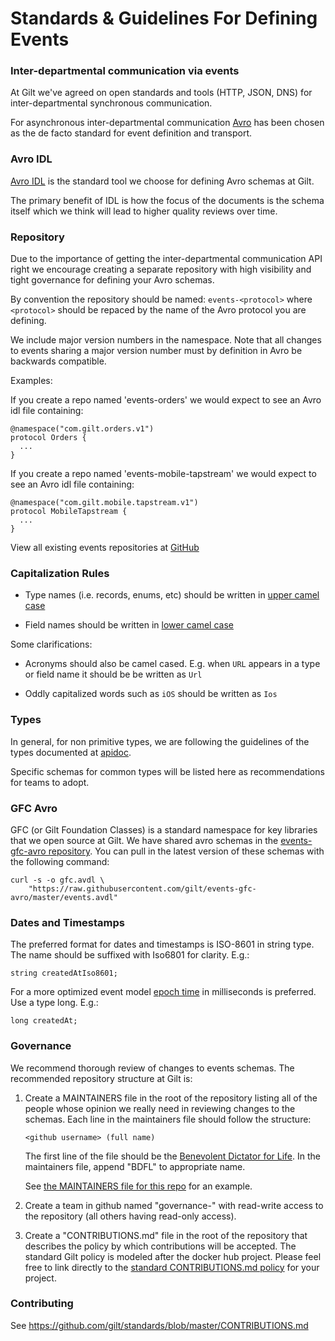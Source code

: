Standards & Guidelines For Defining Events
==========================================

### Inter-departmental communication via events

At Gilt we've agreed on open standards and tools (HTTP, JSON, DNS) for
inter-departmental synchronous communication.

For asynchronous inter-departmental communication
[Avro](http://avro.apache.org/docs/current/) has been chosen as the de facto
standard for event definition and transport.


### Avro IDL

[Avro IDL](http://avro.apache.org/docs/current/idl.html) is the standard tool
we choose for defining Avro schemas at Gilt.

The primary benefit of IDL is how the focus of the documents is the schema
itself which we think will lead to higher quality reviews over time.


### Repository

Due to the importance of getting the inter-departmental communication API right
we encourage creating a separate repository with high visibility and tight
governance for defining your Avro schemas.

By convention the repository should be named: `events-<protocol>` where
`<protocol>` should be repaced by the name of the Avro protocol you are
defining.

We include major version numbers in the namespace. Note that all changes to
events sharing a major version number must by definition in Avro be backwards
compatible.

Examples:

If you create a repo named 'events-orders' we would expect to see an Avro idl
file containing:

    @namespace("com.gilt.orders.v1")
    protocol Orders {
      ...
    }

If you create a repo named 'events-mobile-tapstream' we would expect to see an
Avro idl file containing:

    @namespace("com.gilt.mobile.tapstream.v1")
    protocol MobileTapstream {
      ...
    }

View all existing events repositories at
[GitHub](https://github.com/gilt?query=events)


### Capitalization Rules

* Type names (i.e. records, enums, etc) should be written in [upper camel
  case](http://c2.com/cgi/wiki?UpperCamelCase)

* Field names should be written in [lower camel
  case](http://c2.com/cgi/wiki?LowerCamelCase)

Some clarifications:

* Acronyms should also be camel cased. E.g. when ```URL``` appears in a type
  or field name it should be be written as ```Url```

* Oddly capitalized words such as ```iOS``` should be written as ```Ios```


### Types

In general, for non primitive types, we are following the guidelines of the
types documented at [apidoc](http://www.apidoc.me/doc/types).

Specific schemas for common types will be listed here as recommendations for
teams to adopt.


### GFC Avro

GFC (or Gilt Foundation Classes) is a standard namespace for key libraries that
we open source at Gilt. We have shared avro schemas in the [events-gfc-avro
repository](https://github.com/gilt/events-gfc-avro). You can pull in the
latest version of these schemas with the following command:

    curl -s -o gfc.avdl \
        "https://raw.githubusercontent.com/gilt/events-gfc-avro/master/events.avdl"


### Dates and Timestamps

The preferred format for dates and timestamps is ISO-8601 in string type. The
name should be suffixed with Iso6801 for clarity. E.g.:

```
string createdAtIso8601;
```

For a more optimized event model [epoch
time](http://en.wikipedia.org/wiki/Unix_time) in milliseconds is preferred. Use
a type long. E.g.:

```
long createdAt;
```


### Governance

We recommend thorough review of changes to events schemas. The recommended
repository structure at Gilt is:

1. Create a MAINTAINERS file in the root of the repository listing all of the
   people whose opinion we really need in reviewing changes to the schemas.
   Each line in the maintainers file should follow the structure:

   ```<github username> (full name)```

   The first line of the file should be the [Benevolent Dictator for
   Life](https://en.wikipedia.org/wiki/Benevolent_dictator_for_life). In the
   maintainers file, append "BDFL" to appropriate name.

   See [the MAINTAINERS file for this
   repo](https://github.com/gilt/standards-events/blob/master/MAINTAINERS) for
   an example.

2. Create a team in github named "governance-<protocol>" with read-write
   access to the repository (all others having read-only access).

3. Create a "CONTRIBUTIONS.md" file in the root of the repository that
   describes the policy by which contributions will be accepted. The standard
   Gilt policy is modeled after the docker hub project. Please feel free to
   link directly to the [standard CONTRIBUTIONS.md
   policy](https://github.com/gilt/standards/blob/master/CONTRIBUTIONS.md) for
   your project.


### Contributing

See https://github.com/gilt/standards/blob/master/CONTRIBUTIONS.md

